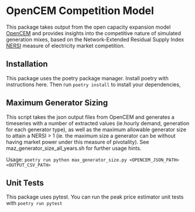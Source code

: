 # OpenCEM Competition Model
This package takes output from the open capacity expansion model [OpenCEM](http://www.opencem.org.au/) and provides insights into the competitive nature of simulated generation mixes, based on the Network-Extended Residual Supply Index [NERSI](https://github.com/luke-marshall/nersi) measure of electricity market competition.

## Installation

This package uses the poetry package manager. Install poetry with instructions here. Then run `poetry install` to install your dependencies, 

## Maximum Generator Sizing
This script takes the json output files from OpenCEM and generates a timeseries with a number of extracted values (ie.hourly demand, generation for each generator type), as well as the maximum allowable generator size to attain a NERSI > 1 (ie. the maximum size a generator can be without having market power under this measure of pivotality). See maz_generator_size_all_years.sh for further usage hints.

Usage: `poetry run python max_generator_size.py <OPENCEM_JSON_PATH> <OUTPUT_CSV_PATH>`

## Unit Tests
This package uses pytest. You can run the peak price estimator unit tests with `poetry run pytest`